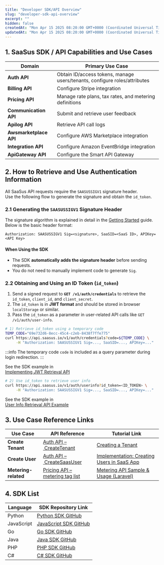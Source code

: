 ```yaml
---
title: "Developer SDK/API Overview"
slug: "developer-sdk-api-overview"
excerpt: ""
hidden: false
createdAt: "Mon Apr 15 2025 08:20:00 GMT+0000 (Coordinated Universal Time)"
updatedAt: "Mon Apr 15 2025 08:20:00 GMT+0000 (Coordinated Universal Time)"
---
```


## 1. SaaSus SDK / API Capabilities and Use Cases

| Domain                  | Primary Use Case                                                             |
|-------------------------|------------------------------------------------------------------------------|
| **Auth API**            | Obtain ID/access tokens, manage users/tenants, configure roles/attributes   |
| **Billing API**         | Configure Stripe integration                                                 |
| **Pricing API**         | Manage rate plans, tax rates, and metering definitions                      |
| **Communication API**   | Submit and retrieve user feedback                                            |
| **Apilog API**          | Retrieve API call logs                                                       |
| **Awsmarketplace API**  | Configure AWS Marketplace integration                                        |
| **Integration API**     | Configure Amazon EventBridge integration                                     |
| **ApiGateway API**      | Configure the Smart API Gateway                                              |

## 2. How to Retrieve and Use Authentication Information

All SaaSus API requests require the `SAASUSSIGV1` signature header.  
Use the following flow to generate the signature and obtain the `id_token`.

### 2.1 Generating the `SAASUSSIGV1` Signature Header

The signature algorithm is explained in detail in the [Getting Started](/docs/reference/getting-started-with-your-api) guide.  
Below is the basic header format:

```
Authorization: SAASUSSIGV1 Sig=<signature>, SaaSID=<SaaS ID>, APIKey=<API Key>
```

#### When Using the SDK

- The SDK **automatically adds the signature header** before sending requests.
- You do not need to manually implement code to generate `Sig`.

### 2.2 Obtaining and Using an ID Token (`id_token`)

1. Send a signed request to **`GET /v1/auth/credentials`** to retrieve the `id_token`, `client_id`, and `client_secret`.
2. The `id_token` is in **JWT format** and should be stored in browser `localStorage` or similar.
3. Pass the `id_token` as a parameter in user-related API calls like `GET /v1/auth/user-info`.

```bash
# 1) Retrieve id_token using a temporary code
TEMP_CODE="69e732d6-8ecc-45c4-c2eb-8438f7ffe775"
curl https://api.saasus.io/v1/auth/credentials?code=${TEMP_CODE} \
     -H "Authorization: SAASUSSIGV1 Sig=..., SaaSID=..., APIKey=..."
```

:::info
The temporary code `code` is included as a query parameter during login redirection.
:::

See the SDK example in  
[Implementing JWT Retrieval API](/docs/part-6/implementation-guide/implementing-authentication-using-saasus-platform-apiserver#211-jwt-retrieval-api)

```bash
# 2) Use id_token to retrieve user info
curl https://api.saasus.io/v1/auth/userinfo?id_token=<ID_TOKEN> \
     -H "Authorization: SAASUSSIGV1 Sig=..., SaaSID=..., APIKey=..."
```

See the SDK example in  
[User Info Retrieval API Example](/docs/part-6/implementation-guide/implementing-authentication-using-saasus-platform-apiserver#212-user-information-retrieval-api)

## 3. Use Case Reference Links

| Use Case             | API Reference                                                                                   | Tutorial Link                                                                 |
|----------------------|------------------------------------------------------------------------------------------------|--------------------------------------------------------------------------------|
| **Create Tenant**     | [Auth API – CreateTenant](/docs/reference/auth-api#tag/tenant/operation/CreateTenant)      | [Creating a Tenant](/docs/part-6/usecase/about-saas-user-accounts/create-tenant) |
| **Create User**       | [Auth API – CreateSaasUser](/docs/reference/auth-api#tag/saasUser/operation/CreateSaasUser) | [Implementation: Creating Users in SaaS App](/docs/part-6/usecase/about-saas-user-accounts#32-implementation-for-the-case-where-saas-have-user-creation-feature) |
| **Metering-related** | [Pricing API – metering tag list](/docs/reference/pricing-api#tag/metering)                 | [Metering API Sample & Usage (Laravel)](/docs/part-6/implementation-guide/metering-api-sample) |

## 4. SDK List

| Language    | SDK Repository Link |
|-------------|---------------------|
| Python      | [Python SDK GitHub](https://github.com/saasus-platform/saasus-sdk-python) |
| JavaScript  | [JavaScript SDK GitHub](https://github.com/saasus-platform/saasus-sdk-javascript) |
| Go          | [Go SDK GitHub](https://github.com/saasus-platform/saasus-sdk-go) |
| Java        | [Java SDK GitHub](https://github.com/saasus-platform/saasus-sdk-java) |
| PHP         | [PHP SDK GitHub](https://github.com/saasus-platform/saasus-sdk-php) |
| C#          | [C# SDK GitHub](https://github.com/saasus-platform/saasus-sdk-csharp) |

